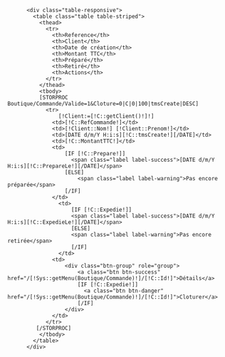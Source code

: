           <div class="table-responsive">
            <table class="table table-striped">
              <thead>
                <tr>
                  <th>Reference</th>
                  <th>Client</th>
                  <th>Date de création</th>
                  <th>Montant TTC</th>
                  <th>Préparé</th>
                  <th>Retiré</th>
                  <th>Actions</th>
                </tr>
              </thead>
              <tbody>
              [STORPROC Boutique/Commande/Valide=1&Cloture=0|C|0|100|tmsCreate|DESC]
                <tr>
                    [!Client:=[!C::getClient()!]!]
                  <td>[!C::RefCommande!]</td>
                  <td>[!Client::Nom!] [!Client::Prenom!]</td>
                  <td>[DATE d/m/Y H:i:s][!C::tmsCreate!][/DATE]</td>
                  <td>[!C::MontantTTC!]</td>
                  <td>
                      [IF [!C::Prepare!]]
                        <span class="label label-success">[DATE d/m/Y H:i:s][!C::PrepareLe!][/DATE]</span>
                      [ELSE]
                          <span class="label label-warning">Pas encore préparée</span>
                      [/IF]
                  </td>
                    <td>
                        [IF [!C::Expedie!]]
                        <span class="label label-success">[DATE d/m/Y H:i:s][!C::ExpedieLe!][/DATE]</span>
                        [ELSE]
                        <span class="label label-warning">Pas encore retirée</span>
                        [/IF]
                    </td>
                  <td>
                      <div class="btn-group" role="group">
                          <a class="btn btn-success" href="/[!Sys::getMenu(Boutique/Commande)!]/[!C::Id!]">Détails</a>
                          [IF [!C::Expedie!]]
                            <a class="btn btn-danger" href="/[!Sys::getMenu(Boutique/Commande)!]/[!C::Id!]">Cloturer</a>
                          [/IF]
                      </div>
                  </td>
                </tr>
             [/STORPROC]
              </tbody>
            </table>
          </div>